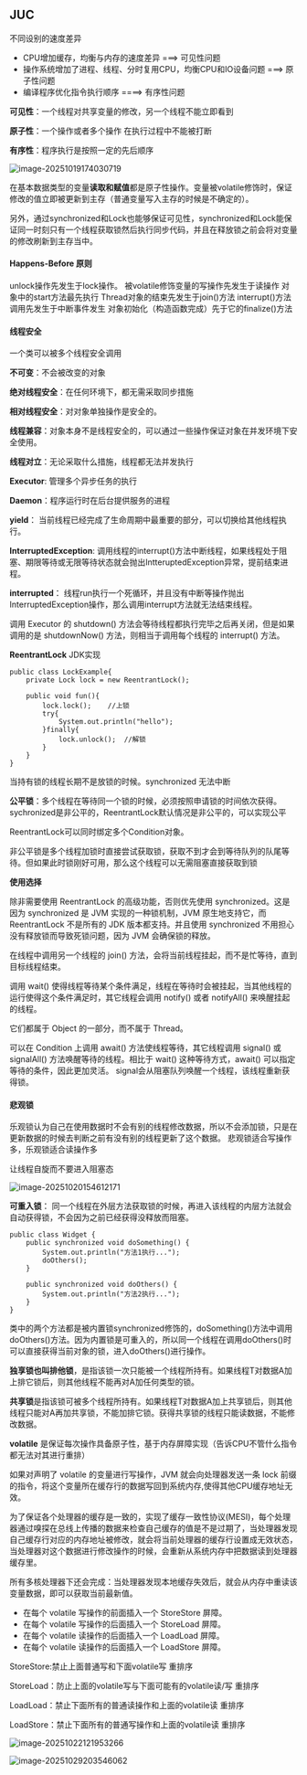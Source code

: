 ## JUC

不同设别的速度差异

* CPU增加缓存，均衡与内存的速度差异     ===> 可见性问题
* 操作系统增加了进程、线程、分时复用CPU，均衡CPU和IO设备问题     ===> 原子性问题
* 编译程序优化指令执行顺序     ====> 有序性问题

**可见性**：一个线程对共享变量的修改，另一个线程不能立即看到

**原子性**：一个操作或者多个操作 在执行过程中不能被打断

**有序性**：程序执行是按照一定的先后顺序

![image-20251019174030719]({photo}\image-20251019174030719.png)

在基本数据类型的变量**读取和赋值**都是原子性操作。变量被volatile修饰时，保证修改的值立即被更新到主存（普通变量写入主存的时候是不确定的）。

另外，通过synchronized和Lock也能够保证可见性，synchronized和Lock能保证同一时刻只有一个线程获取锁然后执行同步代码，并且在释放锁之前会将对变量的修改刷新到主存当中。

#### Happens-Before 原则

unlock操作先发生于lock操作。
		被volatile修饰变量的写操作先发生于读操作
		对象中的start方法最先执行
		Thread对象的结束先发生于join()方法
		interrupt()方法调用先发生于中断事件发生
		对象初始化（构造函数完成）先于它的finalize()方法

#### 线程安全

一个类可以被多个线程安全调用

**不可变**：不会被改变的对象

**绝对线程安全**：在任何环境下，都无需采取同步措施

**相对线程安全**：对对象单独操作是安全的。

**线程兼容**：对象本身不是线程安全的，可以通过一些操作保证对象在并发环境下安全使用。

**线程对立**：无论采取什么措施，线程都无法并发执行

**Executor**: 管理多个异步任务的执行

**Daemon**：程序运行时在后台提供服务的进程

**yield**： 当前线程已经完成了生命周期中最重要的部分，可以切换给其他线程执行。

**InterruptedException**: 调用线程的interrupt()方法中断线程，如果线程处于阻塞、期限等待或无限等待状态就会抛出IntteruptedException异常，提前结束进程。

**interrupted**： 线程run执行一个死循环，并且没有中断等操作抛出InterruptedException操作，那么调用interrupt方法就无法结束线程。

调用 Executor 的 shutdown() 方法会等待线程都执行完毕之后再关闭，但是如果调用的是 shutdownNow() 方法，则相当于调用每个线程的 interrupt() 方法。

**ReentrantLock** JDK实现

~~~
public class LockExample{
	private Lock lock = new ReentrantLock();
	
	public void fun(){
		lock.lock(); 	//上锁
		try{
			System.out.println("hello");
		}finally{
			lock.unlock();	//解锁
		}
	}
}
~~~

当持有锁的线程长期不是放锁的时候。synchronized 无法中断

**公平锁**：多个线程在等待同一个锁的时候，必须按照申请锁的时间依次获得。sychronized是非公平的，ReentrantLock默认情况是非公平的，可以实现公平

ReentrantLock可以同时绑定多个Condition对象。

非公平锁是多个线程加锁时直接尝试获取锁，获取不到才会到等待队列的队尾等待。但如果此时锁刚好可用，那么这个线程可以无需阻塞直接获取到锁

**使用选择**

 除非需要使用 ReentrantLock 的高级功能，否则优先使用 synchronized。这是因为 synchronized 是 JVM 实现的一种锁机制，JVM 原生地支持它，而 ReentrantLock 不是所有的 JDK 版本都支持。并且使用 synchronized 不用担心没有释放锁而导致死锁问题，因为 JVM 会确保锁的释放。

在线程中调用另一个线程的 join() 方法，会将当前线程挂起，而不是忙等待，直到目标线程结束。

调用 wait() 使得线程等待某个条件满足，线程在等待时会被挂起，当其他线程的运行使得这个条件满足时，其它线程会调用 notify() 或者 notifyAll() 来唤醒挂起的线程。

它们都属于 Object 的一部分，而不属于 Thread。

可以在 Condition 上调用 await() 方法使线程等待，其它线程调用 signal() 或 signalAll() 方法唤醒等待的线程。相比于 wait() 这种等待方式，await() 可以指定等待的条件，因此更加灵活。
signal会从阻塞队列唤醒一个线程，该线程重新获得锁。

#### 悲观锁

乐观锁认为自己在使用数据时不会有别的线程修改数据，所以不会添加锁，只是在更新数据的时候去判断之前有没有别的线程更新了这个数据。
	悲观锁适合写操作多，乐观锁适合读操作多

让线程自旋而不要进入阻塞态

![image-20251020154612171]({photo}\image-20251020154612171.png)

**可重入锁**： 同一个线程在外层方法获取锁的时候，再进入该线程的内层方法就会自动获得锁，不会因为之前已经获得没释放而阻塞。

~~~
public class Widget {
    public synchronized void doSomething() {
        System.out.println("方法1执行...");
        doOthers();
    }

    public synchronized void doOthers() {
        System.out.println("方法2执行...");
    }
}

~~~

类中的两个方法都是被内置锁synchronized修饰的，doSomething()方法中调用doOthers()方法。因为内置锁是可重入的，所以同一个线程在调用doOthers()时可以直接获得当前对象的锁，进入doOthers()进行操作。

**独享锁也叫排他锁**，是指该锁一次只能被一个线程所持有。如果线程T对数据A加上排它锁后，则其他线程不能再对A加任何类型的锁。

**共享锁**是指该锁可被多个线程所持有。如果线程T对数据A加上共享锁后，则其他线程只能对A再加共享锁，不能加排它锁。获得共享锁的线程只能读数据，不能修改数据。

**volatile** 是保证每次操作具备原子性，基于内存屏障实现（告诉CPU不管什么指令都无法对其进行重排）

如果对声明了 volatile 的变量进行写操作，JVM 就会向处理器发送一条 lock 前缀的指令，将这个变量所在缓存行的数据写回到系统内存,使得其他CPU缓存地址无效。

为了保证各个处理器的缓存是一致的，实现了缓存一致性协议(MESI)，每个处理器通过嗅探在总线上传播的数据来检查自己缓存的值是不是过期了，当处理器发现自己缓存行对应的内存地址被修改，就会将当前处理器的缓存行设置成无效状态，当处理器对这个数据进行修改操作的时候，会重新从系统内存中把数据读到处理器缓存里。

所有多核处理器下还会完成：当处理器发现本地缓存失效后，就会从内存中重读该变量数据，即可以获取当前最新值。

- 在每个 volatile 写操作的前面插入一个 StoreStore 屏障。
- 在每个 volatile 写操作的后面插入一个 StoreLoad 屏障。
- 在每个 volatile 读操作的后面插入一个 LoadLoad 屏障。
- 在每个 volatile 读操作的后面插入一个 LoadStore 屏障。

StoreStore:禁止上面普通写和下面volatile写 重排序

StoreLoad：防止上面的volatile写与下面可能有的volatile读/写 重排序

LoadLoad：禁止下面所有的普通读操作和上面的volatile读 重排序

LoadStore：禁止下面所有的普通写操作和上面的volatile读 重排序

![image-20251022121953266](./{photo}/image-20251022121953266.png)

![image-20251029203546062](./%7Bphoto%7D/image-20251029203546062.png)